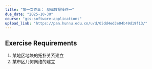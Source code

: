 ```yaml
---
title: "第一次作业： 基础数据操作一"
due_date: "2025-10-30"
course: "gis-software-applications"
upload_link: "https://pan.hunnu.edu.cn/u/d/05dd4ed3e04b49d19f13/"
---
```


## Exercise Requirements
1. 某地区地块的拓扑关系建立
2. 某市区几何网络的建立